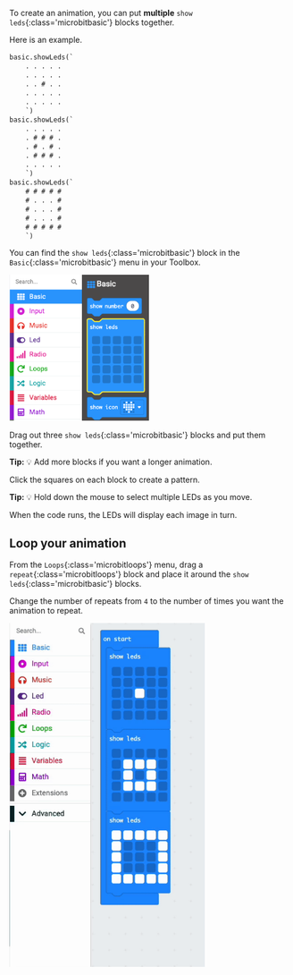 To create an animation, you can put **multiple** `show leds`{:class='microbitbasic'} blocks together.

Here is an example.

```microbit
basic.showLeds(`
    . . . . .
    . . . . .
    . . # . .
    . . . . .
    . . . . .
    `)
basic.showLeds(`
    . . . . .
    . # # # .
    . # . # .
    . # # # .
    . . . . .
    `)
basic.showLeds(`
    # # # # #
    # . . . #
    # . . . #
    # . . . #
    # # # # #
    `)
```

You can find the `show leds`{:class='microbitbasic'} block in the `Basic`{:class='microbitbasic'} menu in your Toolbox.

<img src="images/show-leds.png" alt="The Basic menu, with the 'show leds' block highlighted."  width="250"/>

Drag out three `show leds`{:class='microbitbasic'} blocks and put them together.

**Tip:** 💡 Add more blocks if you want a longer animation.

Click the squares on each block to create a pattern. 

**Tip:** 💡 Hold down the mouse to select multiple LEDs as you move.

When the code runs, the LEDs will display each image in turn. 



## Loop your animation

From the `Loops`{:class='microbitloops'} menu, drag a `repeat`{:class='microbitloops'} block and place it around the `show leds`{:class='microbitbasic'} blocks.

Change the number of repeats from `4` to the number of times you want the animation to repeat.

<img src="images/animation-ingredient.gif" alt="Animation showing the 'repeat' block taken from the Loops menu. The 'repeat' block is then held over the top 'show leds' block and released, making the three 'show leds' blocks snap inside it. The number is then changed from a '4' to a '2'." width="350"/>
